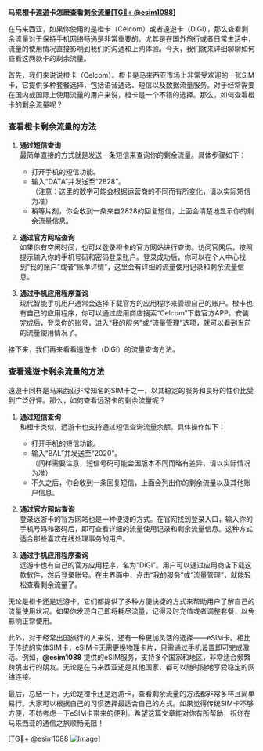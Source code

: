 **马来橙卡遠遊卡怎麽查看剩余流量[[TG💪+ @esim1088](https://t.me/s/esim1088)]**

在马来西亚，如果你使用的是橙卡（Celcom）或者遠遊卡（DiGi），那么查看剩余流量对于保持手机网络畅通是非常重要的。尤其是在国外旅行或者日常生活中，流量的使用情况直接影响到我们的沟通和上网体验。今天，我们就来详细聊聊如何查看这两款卡的剩余流量。

首先，我们来说说橙卡（Celcom）。橙卡是马来西亚市场上非常受欢迎的一张SIM卡，它提供多种套餐选择，包括语音通话、短信以及数据流量服务。对于经常需要在国内或国际上使用流量的用户来说，橙卡是一个不错的选择。那么，如何查看橙卡的剩余流量呢？

### 查看橙卡剩余流量的方法

1. **通过短信查询**  
   最简单直接的方式就是发送一条短信来查询你的剩余流量。具体步骤如下：
   - 打开手机的短信功能。
   - 输入“DATA”并发送至“2828”。  
     （注意：这里的数字可能会根据运营商的不同而有所变化，请以实际短信为准）
   - 稍等片刻，你会收到一条来自2828的回复短信，上面会清楚地显示你的剩余流量信息。

2. **通过官方网站查询**  
   如果你有空闲时间，也可以登录橙卡的官方网站进行查询。访问官网后，按照提示输入你的手机号码和密码登录账户。登录成功后，你可以在个人中心找到“我的账户”或者“账单详情”，这里会有详细的流量使用记录和剩余流量信息。

3. **通过手机应用程序查询**  
   现代智能手机用户通常会选择下载官方的应用程序来管理自己的账户。橙卡也有自己的应用程序，你可以通过应用商店搜索“Celcom”下载官方APP。安装完成后，登录你的账号，进入“我的服务”或“流量管理”选项，就可以看到当前的流量使用情况了。

接下来，我们再来看看遠遊卡（DiGi）的流量查询方法。

### 查看遠遊卡剩余流量的方法

遠遊卡同样是马来西亚非常知名的SIM卡之一，以其稳定的服务和良好的性价比受到广泛好评。那么，如何查看远游卡的剩余流量呢？

1. **通过短信查询**  
   和橙卡类似，远游卡也支持通过短信查询流量余额。具体操作如下：
   - 打开手机的短信功能。
   - 输入“BAL”并发送至“2020”。  
     （同样需要注意，短信号码可能会因版本不同而略有差异，请以实际情况为准）
   - 不久之后，你会收到一条回复短信，上面会列出你的剩余流量以及其他账户信息。

2. **通过官方网站查询**  
   登录远游卡的官方网站也是一种便捷的方式。在官网找到登录入口，输入你的手机号码和密码后，即可查看详细的流量使用记录和剩余流量信息。这种方式适合那些喜欢在线处理事务的用户。

3. **通过手机应用程序查询**  
   远游卡也有自己的官方应用程序，名为“DiGi”。用户可以通过应用商店下载这款软件，然后登录账号。在主界面中，点击“我的服务”或“流量管理”，就能轻松查看剩余流量了。

无论是橙卡还是远游卡，它们都提供了多种方便快捷的方式来帮助用户了解自己的流量使用状况。如果你发现自己即将耗尽流量，记得及时充值或者调整套餐，以免影响正常使用。

此外，对于经常出国旅行的人来说，还有一种更加灵活的选择——eSIM卡。相比于传统的实体SIM卡，eSIM卡无需更换物理卡片，只需通过手机设置即可完成激活。例如，**@esim1088** 提供的eSIM服务，支持多个国家和地区，非常适合频繁跨境出行的朋友。无论是在马来西亚还是其他国家，都可以随时随地享受稳定的网络连接。

最后，总结一下，无论是橙卡还是远游卡，查看剩余流量的方法都非常多样且简单易行。大家可以根据自己的习惯选择最适合自己的方式。如果觉得传统SIM卡不够方便，不妨考虑一下eSIM卡带来的便利。希望这篇文章能对你有所帮助，祝你在马来西亚的通信之旅顺畅无阻！

[[TG💪+ @esim1088](https://t.me/s/esim1088) ![Image](https://i.postimg.cc/4NQfJmqS/Snipaste-2025-05-13-00-14-12.png)]